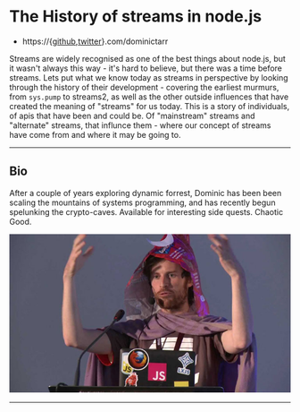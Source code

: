 
# The History of streams in node.js

* https://{[github](https://github.com/dominictarr),[twitter](https://twitter.com/dominictarr)}.com/dominictarr

Streams are widely recognised as one of the best things about node.js,
but it wasn't always this way - it's hard to believe, but there was a time before streams.
Lets put what we know today as streams in perspective by looking through the
history of their development - covering the earliest murmurs, from `sys.pump`
to streams2, as well as the other outside influences that have created the meaning
of "streams" for us today. This is a story of individuals, of apis that have been and could be.
Of "mainstream" streams and "alternate" streams, that influnce them - where our concept
of streams have come from and where it may be going to.

---

## Bio

After a couple of years exploring dynamic forrest, Dominic has been been scaling the
mountains of systems programming, and has recently begun spelunking the crypto-caves.
Available for interesting side quests. Chaotic Good.

![javascript-wizzardz](https://raw.githubusercontent.com/feross/cyberhobo/master/img.jpg)

---
